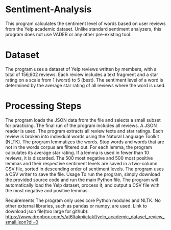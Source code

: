 # Sentiment-Analysis

This program calculates the sentiment level of words based on user reviews from the Yelp academic dataset. Unlike standard sentiment analyzers, this program does not use VADER or any other pre-existing tool.

# Dataset
The program uses a dataset of Yelp reviews written by members, with a total of 156,602 reviews. Each review includes a text fragment and a star rating on a scale from 1 (worst) to 5 (best). The sentiment level of a word is determined by the average star rating of all reviews where the word is used.

# Processing Steps

The program loads the JSON data from the file and selects a small subset for practicing. The final run of the program includes all reviews. A JSON reader is used.
The program extracts all review texts and star ratings.
Each review is broken into individual words using the Natural Language Toolkit (NLTK).
The program lemmatizes the words.
Stop words and words that are not in the words corpus are filtered out.
For each lemma, the program calculates its average star rating. If a lemma is used in fewer than 10 reviews, it is discarded.
The 500 most negative and 500 most positive lemmas and their respective sentiment levels are saved in a two-column CSV file, sorted in descending order of sentiment levels.
The program uses a CSV writer to save the file.
Usage
To run the program, simply download the provided source code and run the main Python file. The program will automatically load the Yelp dataset, process it, and output a CSV file with the most negative and positive lemmas.

Requirements
The program only uses core Python modules and NLTK. No other external libraries, such as pandas or numpy, are used.
Link to download json file(too large for github): https://www.dropbox.com/s/at6ltakpiictakf/yelp_academic_dataset_review_small.json?dl=0
